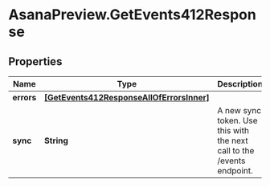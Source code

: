 # AsanaPreview.GetEvents412Response

## Properties

Name | Type | Description | Notes
------------ | ------------- | ------------- | -------------
**errors** | [**[GetEvents412ResponseAllOfErrorsInner]**](GetEvents412ResponseAllOfErrorsInner.md) |  | [optional] 
**sync** | **String** | A new sync token. Use this with the next call to the /events endpoint. | [optional] 


